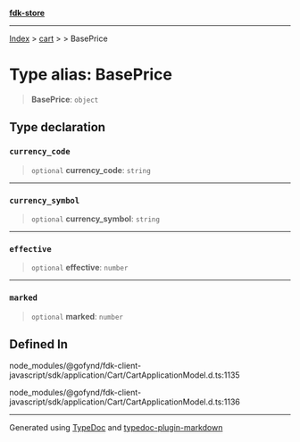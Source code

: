 [**fdk-store**](../../../README.md)
***

[Index](../../../API.md) > [cart](../../README.md) > [<internal>](../README.md) > BasePrice

# Type alias: BasePrice

> **BasePrice**: `object`

## Type declaration

### `currency_code`

> `optional` **currency\_code**: `string`

***

### `currency_symbol`

> `optional` **currency\_symbol**: `string`

***

### `effective`

> `optional` **effective**: `number`

***

### `marked`

> `optional` **marked**: `number`

## Defined In

node\_modules/@gofynd/fdk-client-javascript/sdk/application/Cart/CartApplicationModel.d.ts:1135

node\_modules/@gofynd/fdk-client-javascript/sdk/application/Cart/CartApplicationModel.d.ts:1136

***
Generated using [TypeDoc](https://typedoc.org/) and [typedoc-plugin-markdown](https://www.npmjs.com/package/typedoc-plugin-markdown)
